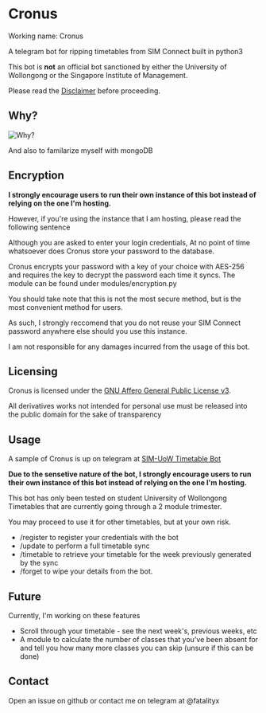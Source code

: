 # Cronus

Working name: Cronus

A telegram bot for ripping timetables from SIM Connect built in python3

This bot is **not** an official bot sanctioned by either the University of Wollongong or the Singapore Institute of Management.

Please read the [Disclaimer](Disclaimer) before proceeding.

## Why?

![Why?](https://i.imgur.com/7b3GTNU.png "Why?")

And also to familarize myself with mongoDB

## Encryption

**I strongly encourage users to run their own instance of this bot instead of relying on the one I'm hosting.**

However, if you're using the instance that I am hosting, please read the following sentence

Although you are asked to enter your login credentials, At no point of time whatsoever does Cronus store your password to the database.

Cronus encrypts your password with a key of your choice with AES-256 and requires the key to decrypt the password each time it syncs. The module can be found under modules/encryption.py

You should take note that this is not the most secure method, but is the most convenient method for users.

As such, I strongly reccomend that you do not reuse your SIM Connect password anywhere else should you use this instance.

I am not responsible for any damages incurred from the usage of this bot.


## Licensing

Cronus is licensed under the [GNU Affero General Public License v3](LICENSE).

All derivatives works not intended for personal use must be released into the public domain for the sake of transparency


## Usage

A sample of Cronus is up on telegram at [SIM-UoW Timetable Bot](https://t.me/Uow_sim_tt_bot)

**Due to the sensetive nature of the bot, I strongly encourage users to run their own instance of this bot instead of relying on the one I'm hosting.**

This bot has only been tested on student University of Wollongong Timetables that are currently going through a 2 module trimester.

You may proceed to use it for other timetables, but at your own risk.

* /register to register your credentials with the bot
* /update to perform a full timetable sync
* /timetable to retrieve your timetable for the week previously generated by the sync
* /forget to wipe your details from the bot.

## Future

Currently, I'm working on these features

* Scroll through your timetable - see the next week's, previous weeks, etc
* A module to calculate the number of classes that you've been absent for and tell you how many more classes you can skip (unsure if this can be done)

## Contact

Open an issue on github or contact me on telegram at @fatalityx